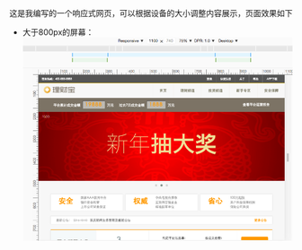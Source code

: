 这是我编写的一个响应式网页，可以根据设备的大小调整内容展示，页面效果如下
- 大于800px的屏幕：
![大屏](https://github.com/Wobugaosuni/ResponsiveWEb/raw/master/src/img/ResponseWeb-l.png)